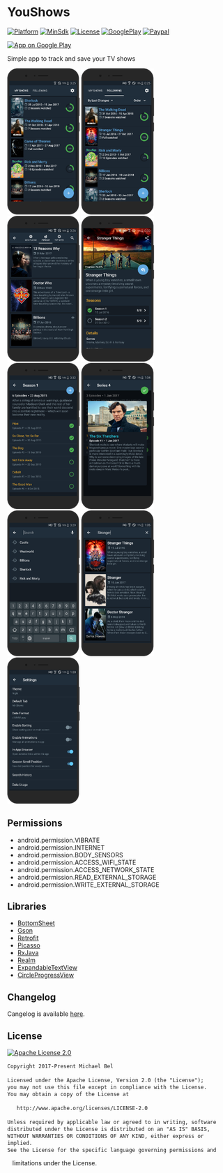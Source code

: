 [apk-url]:          https://github.com/michaelbel/youshows/blob/master/app/release/shows-v1.0.2.apk
[paypal-url]:       https://paypal.me/michaelbel
[github-url]:       https://github.com/michaelbel/youshows
[licence-url]:      http://www.apache.org/licenses/LICENSE-2.0
[googleplay-url]:   https://play.google.com/store/apps/details?id=org.michaelbel.shows
[cangelog]:         https://github.com/michaelbel/YouShows/blob/master/CHANGELOG.md

[launcher-path]: ../master/app/src/main/res/mipmap-xxxhdpi/ic_launcher_round.png

[minsdk-badge]:       https://img.shields.io/badge/minSdkVersion-21-0097A7.svg
[paypal-badge]:       https://img.shields.io/badge/Donate-Paypal-0097A7.svg
[license-badge]:      https://img.shields.io/badge/License-Apache_v2.0-0097A7.svg
[arsenal-badge]:      https://img.shields.io/badge/Android%20Arsenal-BottomSheet-0097A7.svg?style=flat
[platform-badge]:     https://img.shields.io/badge/Platform-Android-0097A7.svg
[googleplay-badge]:   https://img.shields.io/badge/Google_Play-Demo-0097A7.svg

<!------------------------------------------------------------------------------------------------------------------------------------->

<!--[![Launcher][Launcher-path]][github-url]-->
# YouShows

[![Platform][platform-badge]][github-url]
[![MinSdk][minsdk-badge]][github-url]
[![License][license-badge]][licence-url]
[![GooglePlay][googleplay-badge]][googleplay-url]
[![Paypal][paypal-badge]][paypal-url]

<a href="https://play.google.com/store/apps/details?id=org.michaelbel.shows" target="_blank">
  <img alt="App on Google Play" src="https://goo.gl/cR2qQH" height="100"/>
</a>

Simple app to track and save your TV shows

<div style="dispaly:flex">
    <img style="margin-left:0px;" src="/images/render/1.png" width="33%">
    <img style="margin-left:0px;" src="/images/render/2.png" width="33%">
    <img style="margin-left:0px;" src="/images/render/3.png" width="33%">
    <img style="margin-left:0px;" src="/images/render/4.png" width="33%">
    <img style="margin-left:0px;" src="/images/render/5.png" width="33%">
    <img style="margin-left:0px;" src="/images/render/6.png" width="33%">
    <img style="margin-left:0px;" src="/images/render/7.png" width="33%">
    <img style="margin-left:0px;" src="/images/render/8.png" width="33%">
    <img style="margin-left:0px;" src="/images/render/9.png" width="33%">
</div>

## Permissions
* android.permission.VIBRATE
* android.permission.INTERNET
* android.permission.BODY_SENSORS
* android.permission.ACCESS_WIFI_STATE
* android.permission.ACCESS_NETWORK_STATE
* android.permission.READ_EXTERNAL_STORAGE
* android.permission.WRITE_EXTERNAL_STORAGE

## Libraries
* [BottomSheet](https://github.com/michaelbel/BottomSheet)
* [Gson](https://github.com/google/gson)
* [Retrofit](https://github.com/square/retrofit)
* [Picasso](https://github.com/square/picasso)
* [RxJava](https://github.com/ReactiveX/RxJava)
* [Realm](https://github.com/realm/realm-java)
* [ExpandableTextView](https://github.com/Blogcat/Android-ExpandableTextView)
* [CircleProgressView](https://github.com/jakob-grabner/Circle-Progress-View)

## Changelog
Cangelog is available [here][cangelog].

## License
<a href="http://www.apache.org/licenses/LICENSE-2.0" target="_blank">
  <img alt="Apache License 2.0" src="https://github.com/michaelbel/YouShows/blob/master/images/apache_software_foundation_logo.png" height="120"/>
</a>

    Copyright 2017-Present Michael Bel

    Licensed under the Apache License, Version 2.0 (the "License");
    you may not use this file except in compliance with the License.
    You may obtain a copy of the License at

       http://www.apache.org/licenses/LICENSE-2.0

    Unless required by applicable law or agreed to in writing, software
    distributed under the License is distributed on an "AS IS" BASIS,
    WITHOUT WARRANTIES OR CONDITIONS OF ANY KIND, either express or implied.
    See the License for the specific language governing permissions and
    limitations under the License.
